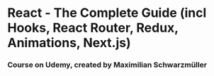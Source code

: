 # React - The Complete Guide (incl Hooks, React Router, Redux, Animations, Next.js)
### Course on Udemy, created by Maximilian Schwarzmüller